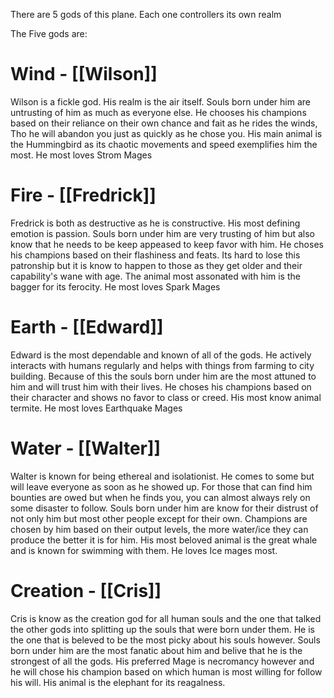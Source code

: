 There are 5 gods of this plane. Each one controllers its own realm


The Five gods are:

# Wind - [[Wilson]]
Wilson is a fickle god. His realm is the air itself. Souls born under him are untrusting of him as much as everyone else. He chooses his champions based on their reliance on their own chance and fait as he rides the winds, Tho he will abandon you just as quickly as he chose you. His main animal is the Hummingbird as its chaotic movements and speed exemplifies him the most. He most loves Strom Mages
# Fire - [[Fredrick]]
Fredrick is both as destructive as he is constructive. His most defining emotion is passion. Souls born under him are very trusting of him but also know that he needs to be keep appeased to keep favor with him. He choses his champions based on their flashiness and feats. Its hard to lose this patronship but it is know to happen to those as they get older and their capability's wane with age. The animal most assonated with him is the bagger for its ferocity. He most loves Spark Mages

# Earth - [[Edward]]
Edward is the most dependable and known of all of the gods. He actively interacts with humans regularly and helps with things from farming to city building. Because of this the souls born under him are the most attuned to him and will trust him with their lives. He choses his champions based on their character and shows no favor to class or creed. His most know animal termite. He most loves Earthquake Mages
# Water - [[Walter]]
Walter is known for being ethereal and isolationist. He comes to some but will leave everyone as soon as he showed up. For those that can find him bounties are owed but when he finds you, you can almost always rely on some disaster to follow. Souls born under him are know for their distrust of not only him but most other people except for their own. Champions are chosen by him based on their output levels, the more water/ice they can produce the better it is for him. His most beloved animal is the great whale and is known for swimming with them. He loves Ice mages most.


# Creation - [[Cris]]
Cris is know as the creation god for all human souls and the one that talked the other gods into splitting up the souls that were born under them. He is the one that is beleved to be the most picky about his souls however. Souls born under him are the most fanatic about him and belive that he is the strongest of all the gods. His preferred Mage is necromancy however and he will chose his champion based on which human is most willing for follow his will. His animal is the elephant for its reagalness. 